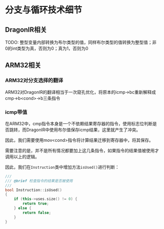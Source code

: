 # 分支与循环技术细节

## DragonIR相关
TODO: 整型变量内部转换为布尔类型的值，同样布尔类型的值转换为整型值；非0的int类型为真，否则为0；真为1，否则为0

## ARM32相关

### ARM32对分支选择的翻译
ARM32对DragonIR的翻译相当于一次窥孔优化，将原本的icmp->bc重新解释成cmp->b\<cond\>->b三条指令

### icmp带值
在ARM32中，cmp指令本身是一个不依赖结果寄存器的指令，使用标志位判断是否跳转，而DragonIR中使用布尔值保存icmp结果，这里就产生了冲突。

因此，我们需要使用mov\<cond\>指令将计算结果迁移到寄存器中，将其保存。

需要注意的是，并不是所有情况都要加上这几条指令，如果指令的结果值被使用才调用以上的逻辑。

因此，我们在`Instruction`类中增加方法`isUsed()`进行判断：

```cpp
///
/// @brief 检查指令的结果是否被使用
///
bool Instruction::isUsed()
{
    if (this->uses.size() != 0) {
        return true;
    } else {
        return false;
	}
}
```